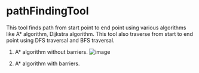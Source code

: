 # pathFindingTool
This tool finds path from start point to end point using various algorithms like A* algorithm, Dijkstra algorithm. This tool also traverse from start to end point using DFS traversal and BFS traversal.

1. A* algorithm without barriers.
![image](https://user-images.githubusercontent.com/33260420/94866318-1c406400-040d-11eb-9a50-b581512974f7.png)

2. A* algorithm with barriers.
